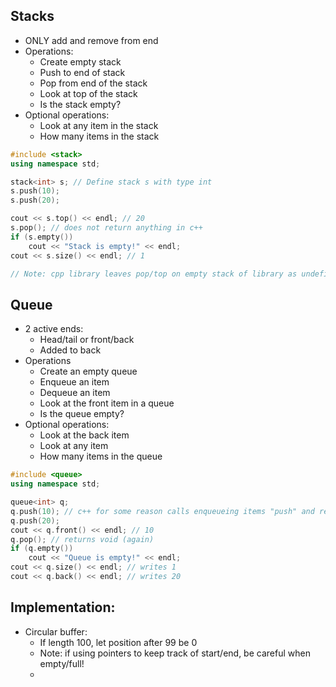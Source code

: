 ## Stacks
- ONLY add and remove from end
- Operations:
	- Create empty stack
	- Push to end of stack
	- Pop from end of the stack
	- Look at top of the stack
	- Is the stack empty?
- Optional operations:
	- Look at any item in the stack
	- How many items in the stack

```cpp
#include <stack>
using namespace std;

stack<int> s; // Define stack s with type int
s.push(10);
s.push(20);

cout << s.top() << endl; // 20
s.pop(); // does not return anything in c++
if (s.empty())
	cout << "Stack is empty!" << endl;
cout << s.size() << endl; // 1

// Note: cpp library leaves pop/top on empty stack of library as undefined
```

## Queue
- 2 active ends:
	- Head/tail or front/back
	- Added to back
- Operations
	- Create an empty queue
	- Enqueue an item
	- Dequeue an item
	- Look at the front item in a queue
	- Is the queue empty?
- Optional operations:
	- Look at the back item
	- Look at any item
	- How many items in the queue
```cpp
#include <queue>
using namespace std;

queue<int> q;
q.push(10); // c++ for some reason calls enqueueing items "push" and removing items "pop"
q.push(20); 
cout << q.front() << endl; // 10
q.pop(); // returns void (again)
if (q.empty())
	cout << "Queue is empty!" << endl; 
cout << q.size() << endl; // writes 1
cout << q.back() << endl; // writes 20
```
## Implementation:
- Circular buffer:
	- If length 100, let position after 99 be 0
	- Note: if using pointers to keep track of start/end, be careful when empty/full!
	- 